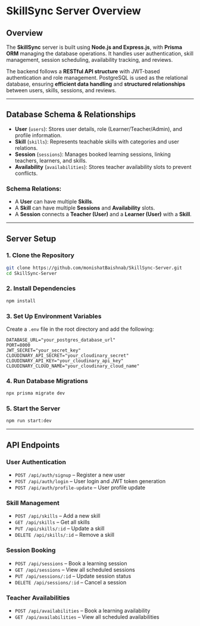 # **SkillSync Server Overview**  

## **Overview**  
The **SkillSync** server is built using **Node.js and Express.js**, with **Prisma ORM** managing the database operations. It handles user authentication, skill management, session scheduling, availability tracking, and reviews.  

The backend follows a **RESTful API structure** with JWT-based authentication and role management. PostgreSQL is used as the relational database, ensuring **efficient data handling** and **structured relationships** between users, skills, sessions, and reviews.  

---

## **Database Schema & Relationships**  

- **User** (`users`): Stores user details, role (Learner/Teacher/Admin), and profile information.  
- **Skill** (`skills`): Represents teachable skills with categories and user relations.  
- **Session** (`sessions`): Manages booked learning sessions, linking teachers, learners, and skills.  
- **Availability** (`availabilities`): Stores teacher availability slots to prevent conflicts.    

### **Schema Relations:**  
- A **User** can have multiple **Skills**.  
- A **Skill** can have multiple **Sessions** and **Availability** slots.  
- A **Session** connects a **Teacher (User)** and a **Learner (User)** with a **Skill**.  

---

## **Server Setup**  

### **1. Clone the Repository**  
```bash
git clone https://github.com/monishatBaishnab/SkillSync-Server.git
cd SkillSync-Server
```

### **2. Install Dependencies**  
```bash
npm install
```

### **3. Set Up Environment Variables**  
Create a `.env` file in the root directory and add the following:  
```env
DATABASE_URL="your_postgres_database_url"
PORT=8000
JWT_SECRET="your_secret_key"
CLOUDINARY_API_SECRET="your_cloudinary_secret"
CLOUDINARY_API_KEY="your_cloudinary_api_key"
CLOUDINARY_CLOUD_NAME="your_cloudinary_cloud_name"

```

### **4. Run Database Migrations**  
```bash
npx prisma migrate dev
```

### **5. Start the Server**  
```bash
npm run start:dev
```

---

## **API Endpoints**  

### **User Authentication**  
- `POST /api/auth/signup` – Register a new user  
- `POST /api/auth/login` – User login and JWT token generation  
- `POST /api/auth/profile-update` – User profile update

### **Skill Management**  
- `POST /api/skills` – Add a new skill  
- `GET /api/skills` – Get all skills  
- `PUT /api/skills/:id` – Update a skill  
- `DELETE /api/skills/:id` – Remove a skill  

### **Session Booking**  
- `POST /api/sessions` – Book a learning session  
- `GET /api/sessions` – View all scheduled sessions  
- `PUT /api/sessions/:id` – Update session status  
- `DELETE /api/sessions/:id` – Cancel a session  

### **Teacher Availabilities**  
- `POST /api/availabilities` – Book a learning availability  
- `GET /api/availabilities` – View all scheduled availabilities  
